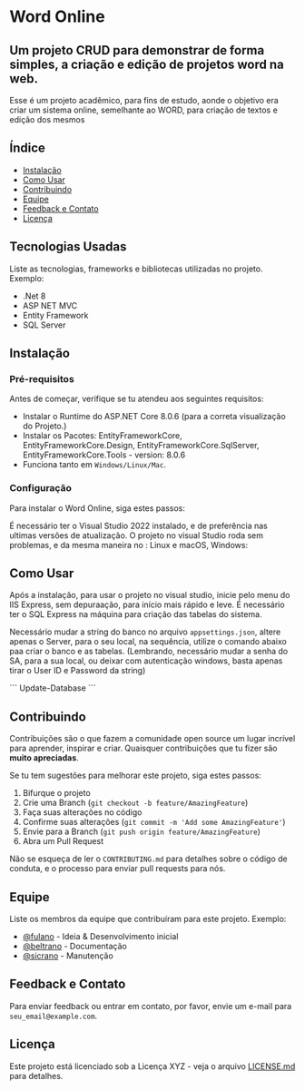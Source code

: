 # Word Online
## Um projeto CRUD para demonstrar de forma simples, a criação e edição de projetos word na web.

Esse é um projeto acadêmico, para fins de estudo, aonde o objetivo era criar um sistema online, semelhante ao WORD, para criação de textos e edição dos mesmos

## Índice

- [Instalação](#instalação)
- [Como Usar](#como-usar)
- [Contribuindo](#contribuindo)
- [Equipe](#equipe)
- [Feedback e Contato](#feedback-e-contato)
- [Licença](#licença)

## Tecnologias Usadas

Liste as tecnologias, frameworks e bibliotecas utilizadas no projeto. Exemplo:
- .Net 8
- ASP NET MVC
- Entity Framework
- SQL Server

## Instalação
### Pré-requisitos

Antes de começar, verifique se tu  atendeu aos seguintes requisitos:
- Instalar o Runtime do ASP.NET Core 8.0.6 (para a correta visualização do Projeto.)
- Instalar os Pacotes: EntityFrameworkCore, EntityFrameworkCore.Design, EntityFrameworkCore.SqlServer, EntityFrameworkCore.Tools - version: 8.0.6
- Funciona tanto em `Windows/Linux/Mac`.
  

### Configuração

Para instalar o Word Online, siga estes passos:

É necessário ter o Visual Studio 2022 instalado, e de preferência nas ultimas versões de atualização.
O projeto no visual Studio roda sem problemas, e da mesma maneira no : Linux e macOS, Windows:


## Como Usar
Após a instalação, para usar o projeto no visual studio, inicie pelo menu do IIS Express, sem depuraação, para início mais rápido e leve.
É necessário ter o SQL Express na máquina para criação das tabelas do sistema.

Necessário mudar a string do banco no arquivo `appsettings.json`, altere apenas o Server, para o seu local, na sequência, utilize o comando abaixo paa criar o banco e as tabelas.
(Lembrando, necessário mudar a senha do SA, para a sua local, ou deixar com autenticação windows, basta apenas tirar o User ID e Password da string)

\`\`\`
Update-Database
\`\`\`

## Contribuindo

Contribuições são o que fazem a comunidade open source um lugar incrível para aprender, inspirar e criar. Quaisquer contribuições que tu fizer são **muito apreciadas**.

Se tu tem sugestões para melhorar este projeto, siga estes passos:

1. Bifurque o projeto
2. Crie uma Branch (`git checkout -b feature/AmazingFeature`)
3. Faça suas alterações no código
4. Confirme suas alterações (`git commit -m 'Add some AmazingFeature'`)
5. Envie para a Branch (`git push origin feature/AmazingFeature`)
6. Abra um Pull Request

Não se esqueça de ler o `CONTRIBUTING.md` para detalhes sobre o código de conduta, e o processo para enviar pull requests para nós.

## Equipe

Liste os membros da equipe que contribuíram para este projeto. Exemplo:
- [@fulano](https://github.com/fulano) - Ideia & Desenvolvimento inicial
- [@beltrano](https://github.com/beltrano) - Documentação
- [@sicrano](https://github.com/sicrano) - Manutenção

## Feedback e Contato

Para enviar feedback ou entrar em contato, por favor, envie um e-mail para `seu_email@example.com`.

## Licença

Este projeto está licenciado sob a Licença XYZ - veja o arquivo [LICENSE.md](LICENSE.md) para detalhes.
